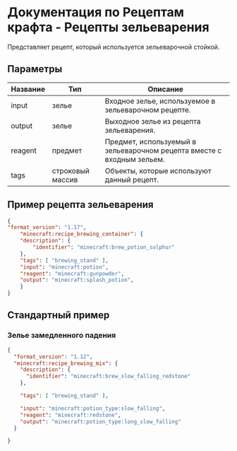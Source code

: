 # Документация по Рецептам крафта - Рецепты зельеварения

Представляет рецепт, который используется зельеварочной стойкой.

## Параметры

| Название | Тип              | Описание                                                               |
|----------|------------------|------------------------------------------------------------------------|
| input    | зелье            | Входное зелье, используемое в зельеварочном рецепте.                   |
| output   | зелье            | Выходное зелье из рецепта зельеварения.                                |
| reagent  | предмет          | Предмет, используемый в зельеварочном рецепта вместе с входным зельем. |
| tags     | строковый массив | Объекты, которые используют данный рецепт.                             |

## Пример рецепта зельеварения

``` json
{
"format_version": "1.17",
    "minecraft:recipe_brewing_container": {
    "description": {
        "identifier": "minecraft:brew_potion_sulphur"
    },
    "tags": [ "brewing_stand" ],
    "input": "minecraft:potion",
    "reagent": "minecraft:gunpowder",
    "output": "minecraft:splash_potion",
    }
}
```

## Стандартный пример

### Зелье замедленного падения

``` json
{
  "format_version": "1.12",
  "minecraft:recipe_brewing_mix": {
    "description": {
      "identifier": "minecraft:brew_slow_falling_redstone"
    },

    "tags": [ "brewing_stand" ],

    "input": "minecraft:potion_type:slow_falling",
    "reagent": "minecraft:redstone",
    "output": "minecraft:potion_type:long_slow_falling"
  }

}
```

[comment]: <> (Спасибо Foxuk)
